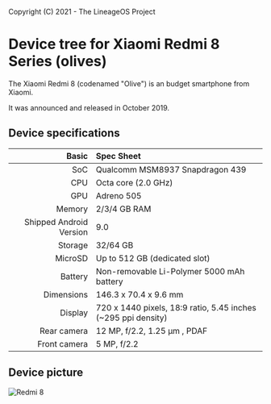 Copyright (C) 2021 - The LineageOS Project

  Device tree for Xiaomi Redmi 8 Series (olives)
  ==============
 
  The Xiaomi Redmi 8 (codenamed "Olive") is an 
budget smartphone from Xiaomi.
 
  It was announced and released in October 2019.
 
  ## Device specifications
 
  Basic | Spec Sheet
 -------:|:-------------------------
 SoC | Qualcomm MSM8937 Snapdragon 439
 CPU | Octa core (2.0 GHz)
 GPU | Adreno 505
 Memory | 2/3/4 GB RAM
 Shipped Android Version | 9.0
 Storage | 32/64 GB
 MicroSD | Up to 512 GB (dedicated slot)
 Battery | Non-removable Li-Polymer 5000 mAh battery
 Dimensions | 146.3 x 70.4 x 9.6 mm
 Display | 720 x 1440 pixels, 18:9 ratio, 5.45 inches (~295 ppi density)
 Rear camera | 12 MP, f/2.2, 1.25 μm , PDAF
 Front camera | 5 MP, f/2.2      
 

  ## Device picture
  ![ Redmi 8 ](https://avatars.mds.yandex.net/get-mpic/3732535/img_id8791006942711877527.png/13hq "Xiaomi Redmi 8")
